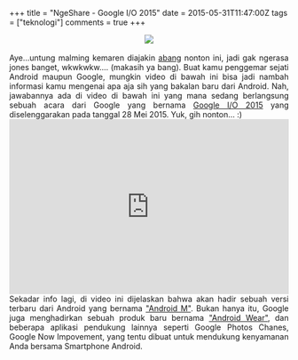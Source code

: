 +++
title = "NgeShare - Google I/O 2015"
date = 2015-05-31T11:47:00Z
tags = ["teknologi"]
comments = true
+++

<center><img border="0" data-original-height="600" data-original-width="1200" src="https://1.bp.blogspot.com/-tHQx79d8jj4/XNpFFCvWi-I/AAAAAAAAToE/PxgyfMvPfssnE7BWHW4p_jn0vwHJ43y8QCLcBGAs/s1600/googleio15.png" /></center><br /><div style="text-align: justify;">Aye...untung malming kemaren diajakin <a href="http://ardhi.web.id/" target="_blank">abang</a> nonton ini, jadi gak ngerasa jones banget, wkwkwkw.... (makasih ya bang). Buat kamu penggemar sejati Android maupun Google, mungkin video di bawah ini bisa jadi nambah informasi kamu mengenai apa aja sih yang bakalan baru dari Android. Nah, jawabannya ada di video di bawah ini yang mana sedang berlangsung sebuah acara dari Google yang bernama <a href="http://id.wikipedia.org/wiki/Google_I/O" target="_blank">Google I/O 2015</a> yang diselenggarakan pada tanggal 28 Mei 2015. Yuk, gih nonton... :)<br />
<iframe width="100%" height="315" src="https://www.youtube.com/embed/7V-fIGMDsmE" frameborder="0" allow="accelerometer; autoplay; encrypted-media; gyroscope; picture-in-picture" allowfullscreen></iframe><br />
Sekadar info lagi, di video ini dijelaskan bahwa akan hadir sebuah versi terbaru dari Android yang bernama <a href="http://www.androidpit.com/android-m-release-date-news-features-name" target="_blank">"Android M"</a>. Bukan hanya itu, Google juga menghadirkan sebuah produk baru bernama <a href="http://www.android.com/wear/" target="_blank">"Android Wear"</a>, dan beberapa aplikasi pendukung lainnya seperti Google Photos Chanes, Google Now Impovement, yang tentu dibuat untuk mendukung kenyamanan Anda bersama Smartphone Android.</div>
